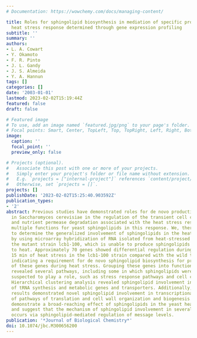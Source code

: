 ```yaml
---
# Documentation: https://wowchemy.com/docs/managing-content/

title: Roles for sphingolipid biosynthesis in mediation of specific programs of the
  heat stress response determined through gene expression profiling
subtitle: ''
summary: ''
authors:
- L. A. Cowart
- Y. Okamoto
- F. R. Pinto
- J. L. Gandy
- J. S. Almeida
- Y. A. Hannun
tags: []
categories: []
date: '2003-01-01'
lastmod: 2023-02-02T15:19:44Z
featured: false
draft: false

# Featured image
# To use, add an image named `featured.jpg/png` to your page's folder.
# Focal points: Smart, Center, TopLeft, Top, TopRight, Left, Right, BottomLeft, Bottom, BottomRight.
image:
  caption: ''
  focal_point: ''
  preview_only: false

# Projects (optional).
#   Associate this post with one or more of your projects.
#   Simply enter your project's folder or file name without extension.
#   E.g. `projects = ["internal-project"]` references `content/project/deep-learning/index.md`.
#   Otherwise, set `projects = []`.
projects: []
publishDate: '2023-02-02T15:25:40.903592Z'
publication_types:
- '2'
abstract: Previous studies have demonstrated roles for de novo production of sphingolipids
  in Saccharomyces cerevisiae in the regulation of the transient cell cycle arrest
  and nutrient permease degradation associated with the heat stress response, suggesting
  multiple functions for yeast sphingolipids in this response. We, therefore, sought
  to determine the generalized involvement of sphingolipids in the heat stress response
  by using microarray hybridization of RNA isolated from heat-stressed cultures of
  the mutant strain lcb1-100, which is unable to produce sphingolipids in response
  to heat. Approximately 70 genes showed differential regulation during the first
  15 min of heat stress in the lcb1-100 strain compared with the wild type strain,
  indicating a requirement for de novo sphingolipid biosynthesis for proper regulation
  of these genes during heat stress. Grouping these genes into functional categories
  revealed several pathways, including some in which sphingolipids were previously
  suspected to play a role, such as stress response pathways and cell cycle regulation.
  Hierarchical clustering analysis revealed sphingolipid involvement in regulation
  of tRNA synthesis and metabolic genes and transporters. Additionally, the microarray
  results demonstrated novel sphingolipid involvement in transcriptional regulation
  of pathways of translation and cell wall organization and biogenesis. Our results
  demonstrate a broad-reaching effect of sphingolipids in the yeast heat stress response
  and suggest that the mechanism of sphingolipid involvement in several cellular pathways
  occurs via sphingolipid-mediated regulation of message levels.
publication: '*Journal of Biological Chemistry*'
doi: 10.1074/jbc.M300656200
---
```

